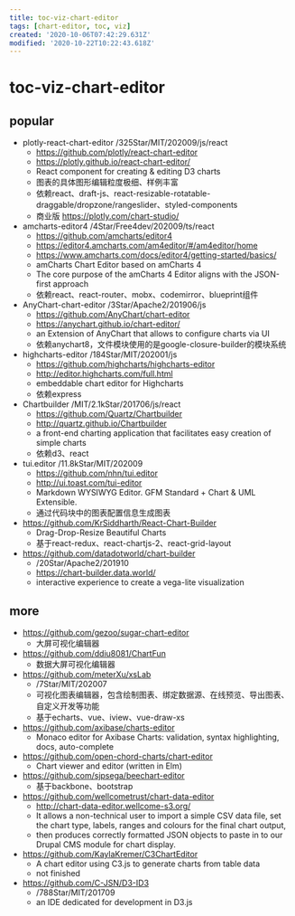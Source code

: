 ```yaml
---
title: toc-viz-chart-editor
tags: [chart-editor, toc, viz]
created: '2020-10-06T07:42:29.631Z'
modified: '2020-10-22T10:22:43.618Z'
---
```


# toc-viz-chart-editor

## popular

- plotly-react-chart-editor /325Star/MIT/202009/js/react
  - https://github.com/plotly/react-chart-editor
  - https://plotly.github.io/react-chart-editor/
  - React component for creating & editing D3 charts
  - 图表的具体图形编辑粒度极细、样例丰富
  - 依赖react、draft-js、react-resizable-rotatable-draggable/dropzone/rangeslider、styled-components
  - 商业版 https://plotly.com/chart-studio/
- amcharts-editor4 /4Star/Free4dev/202009/ts/react
  - https://github.com/amcharts/editor4
  - https://editor4.amcharts.com/am4editor/#/am4editor/home
  - https://www.amcharts.com/docs/editor4/getting-started/basics/
  - amCharts Chart Editor based on amCharts 4
  - The core purpose of the amCharts 4 Editor aligns with the JSON-first approach
  - 依赖react、react-router、mobx、codemirror、blueprint组件
- AnyChart-chart-editor /3Star/Apache2/201906/js
  - https://github.com/AnyChart/chart-editor
  - https://anychart.github.io/chart-editor/
  - an Extension of AnyChart that allows to configure charts via UI
  - 依赖anychart8，文件模块使用的是google-closure-builder的模块系统
- highcharts-editor /184Star/MIT/202001/js
  - https://github.com/highcharts/highcharts-editor
  - http://editor.highcharts.com/full.html
  - embeddable chart editor for Highcharts
  - 依赖express
- Chartbuilder /MIT/2.1kStar/201706/js/react
  - https://github.com/Quartz/Chartbuilder
  - http://quartz.github.io/Chartbuilder
  - a front-end charting application that facilitates easy creation of simple charts
  - 依赖d3、react
- tui.editor /11.8kStar/MIT/202009
  - https://github.com/nhn/tui.editor
  - http://ui.toast.com/tui-editor
  - Markdown WYSIWYG Editor. GFM Standard + Chart & UML Extensible.
  - 通过代码块中的图表配置信息生成图表
- https://github.com/KrSiddharth/React-Chart-Builder
  - Drag-Drop-Resize Beautiful Charts 
  - 基于react-redux、react-chartjs-2、react-grid-layout
- https://github.com/datadotworld/chart-builder
  - /20Star/Apache2/201910
  - https://chart-builder.data.world/
  - interactive experience to create a vega-lite visualization

## more

- https://github.com/gezoo/sugar-chart-editor
  - 大屏可视化编辑器
- https://github.com/ddiu8081/ChartFun
  - 数据大屏可视化编辑器
- https://github.com/meterXu/xsLab
  - /7Star/MIT/202007
  - 可视化图表编辑器，包含绘制图表、绑定数据源、在线预览、导出图表、自定义开发等功能
  - 基于echarts、vue、iview、vue-draw-xs
- https://github.com/axibase/charts-editor
  - Monaco editor for Axibase Charts: validation, syntax highlighting, docs, auto-complete
- https://github.com/open-chord-charts/chart-editor
  - Chart viewer and editor (written in Elm)
- https://github.com/sjpsega/beechart-editor
  - 基于backbone、bootstrap
- https://github.com/wellcometrust/chart-data-editor
  - http://chart-data-editor.wellcome-s3.org/
  - It allows a non-technical user to import a simple CSV data file, set the chart type, labels, ranges and colours for the final chart output, 
  - then produces correctly formatted JSON objects to paste in to our Drupal CMS module for chart display.
- https://github.com/KaylaKremer/C3ChartEditor
  - A chart editor using C3.js to generate charts from table data
  - not finished
- https://github.com/C-JSN/D3-ID3
  - /788Star/MIT/201709
  - an IDE dedicated for development in D3.js
